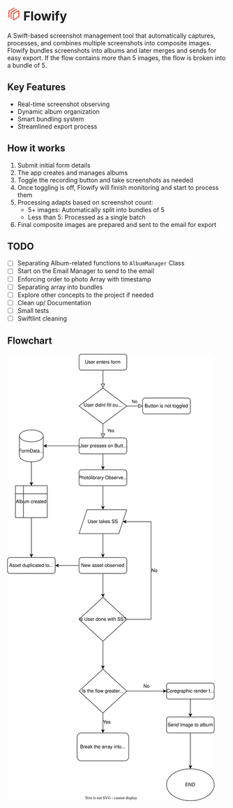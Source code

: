 # <img src="Flowify/Assets.xcassets/flowify.imageset/flowify.png" alt="Flowify" width="30" height="30"> Flowify

A Swift-based screenshot management tool that automatically captures, processes, and combines multiple screenshots into composite images. Flowify bundles screenshots into albums and later merges and sends for easy export. If the flow contains more than 5 images, the flow is broken into a bundle of 5.

## Key Features
- Real-time screenshot observing
- Dynamic album organization
- Smart bundling system
- Streamlined export process

## How it works
1. Submit initial form details
2. The app creates and manages albums
3. Toggle the recording button and take screenshots as needed
4. Once toggling is off, Flowify will finish monitoring and start to process them
5. Processing adapts based on screenshot count:
     - 5+ images: Automatically split into bundles of 5
     - Less than 5: Processed as a single batch
6. Final composite images are prepared and sent to the email for export

## TODO
- [ ] Separating Album-related functions to `AlbumManager` Class
- [ ] Start on the Email Manager to send to the email
- [ ] Enforcing order to photo Array with timestamp
- [ ] Separating array into bundles
- [ ] Explore other concepts to the project if needed
- [ ] Clean up/ Documentation
- [ ] Small tests
- [ ] Swiftlint cleaning

## Flowchart

<img src="Flowify/Assets.xcassets/flowify-flowchart.imageset/flowify.svg" alt="Flowify">
